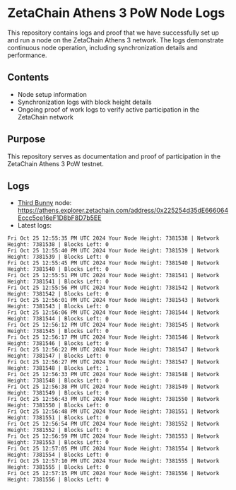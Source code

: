 # ZetaChain Athens 3 PoW Node Logs
This repository contains logs and proof that we have successfully set up and run a node on the ZetaChain Athens 3 network. The logs demonstrate continuous node operation, including synchronization details and performance.

## Contents
- Node setup information
- Synchronization logs with block height details
- Ongoing proof of work logs to verify active participation in the ZetaChain network

## Purpose
This repository serves as documentation and proof of participation in the ZetaChain Athens 3 PoW testnet.

## Logs

- [Third Bunny](https://thirdbunny.xyz/) node: https://athens.explorer.zetachain.com/address/0x225254d35dE666064Eccc5ce16eF1D8bF8D7b5EE
- Latest logs:
```
Fri Oct 25 12:55:35 PM UTC 2024 Your Node Height: 7381538 | Network Height: 7381538 | Blocks Left: 0
Fri Oct 25 12:55:40 PM UTC 2024 Your Node Height: 7381539 | Network Height: 7381539 | Blocks Left: 0
Fri Oct 25 12:55:45 PM UTC 2024 Your Node Height: 7381540 | Network Height: 7381540 | Blocks Left: 0
Fri Oct 25 12:55:51 PM UTC 2024 Your Node Height: 7381541 | Network Height: 7381541 | Blocks Left: 0
Fri Oct 25 12:55:56 PM UTC 2024 Your Node Height: 7381542 | Network Height: 7381542 | Blocks Left: 0
Fri Oct 25 12:56:01 PM UTC 2024 Your Node Height: 7381543 | Network Height: 7381543 | Blocks Left: 0
Fri Oct 25 12:56:06 PM UTC 2024 Your Node Height: 7381544 | Network Height: 7381544 | Blocks Left: 0
Fri Oct 25 12:56:12 PM UTC 2024 Your Node Height: 7381545 | Network Height: 7381545 | Blocks Left: 0
Fri Oct 25 12:56:17 PM UTC 2024 Your Node Height: 7381546 | Network Height: 7381546 | Blocks Left: 0
Fri Oct 25 12:56:22 PM UTC 2024 Your Node Height: 7381547 | Network Height: 7381547 | Blocks Left: 0
Fri Oct 25 12:56:27 PM UTC 2024 Your Node Height: 7381547 | Network Height: 7381548 | Blocks Left: 1
Fri Oct 25 12:56:33 PM UTC 2024 Your Node Height: 7381548 | Network Height: 7381548 | Blocks Left: 0
Fri Oct 25 12:56:38 PM UTC 2024 Your Node Height: 7381549 | Network Height: 7381549 | Blocks Left: 0
Fri Oct 25 12:56:43 PM UTC 2024 Your Node Height: 7381550 | Network Height: 7381550 | Blocks Left: 0
Fri Oct 25 12:56:48 PM UTC 2024 Your Node Height: 7381551 | Network Height: 7381551 | Blocks Left: 0
Fri Oct 25 12:56:54 PM UTC 2024 Your Node Height: 7381552 | Network Height: 7381552 | Blocks Left: 0
Fri Oct 25 12:56:59 PM UTC 2024 Your Node Height: 7381553 | Network Height: 7381553 | Blocks Left: 0
Fri Oct 25 12:57:05 PM UTC 2024 Your Node Height: 7381554 | Network Height: 7381554 | Blocks Left: 0
Fri Oct 25 12:57:10 PM UTC 2024 Your Node Height: 7381555 | Network Height: 7381555 | Blocks Left: 0
Fri Oct 25 12:57:15 PM UTC 2024 Your Node Height: 7381556 | Network Height: 7381556 | Blocks Left: 0
```
